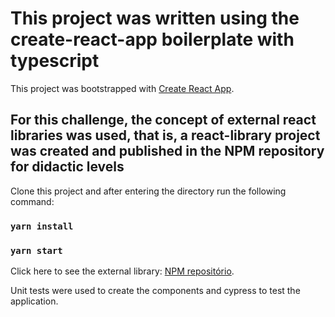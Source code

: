 # This project was written using the create-react-app boilerplate with typescript

This project was bootstrapped with [Create React App](https://github.com/facebook/create-react-app).

## For this challenge, the concept of external react libraries was used, that is, a react-library project was created and published in the NPM repository for didactic levels

Clone this project and after entering the directory run the following command:

### `yarn install`

### `yarn start`

Click here to see the external library: [NPM repositório](https://www.npmjs.com/package/shared-components-movie-explorer).

Unit tests were used to create the components and cypress to test the application.
